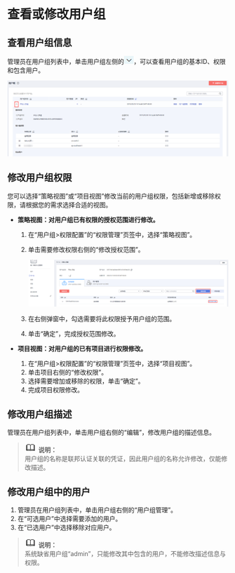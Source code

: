 # 查看或修改用户组<a name="iam_03_0003"></a>

## 查看用户组信息<a name="section493015391427"></a>

管理员在用户组列表中，单击用户组左侧的![](figures/zh-cn_image_0171009972.png)，可以查看用户组的基本ID、权限和包含用户。

![](figures/zh-cn_image_0221148667.png)

## 修改用户组权限<a name="section1546815652119"></a>

您可以选择“策略视图”或“项目视图”修改当前的用户组权限，包括新增或移除权限，请根据您的需求选择合适的视图。

-   **策略视图：对用户组已有权限的授权范围进行修改。**
    1.  在“用户组\>权限配置”的“权限管理”页签中，选择“策略视图”。
    2.  单击需要修改权限右侧的“修改授权范围”。

        ![](figures/zh-cn_image_0220969472.png)

    3.  在右侧弹窗中，勾选需要将此权限授予用户组的范围。
    4.  单击“确定”，完成授权范围修改。

-   **项目视图：对用户组的已有项目进行权限修改。**
    1.  在“用户组\>权限配置”的“权限管理”页签中，选择“项目视图”。
    2.  单击项目右侧的“修改权限”。
    3.  选择需要增加或移除的权限，单击“确定”。
    4.  完成项目权限修改。


## 修改用户组描述<a name="section22791520506"></a>

管理员在用户组列表中，单击用户组右侧的“编辑”，修改用户组的描述信息。

>![](public_sys-resources/icon-note.gif) **说明：**   
>用户组的名称是联邦认证关联的凭证，因此用户组的名称允许修改，仅能修改描述。  

## 修改用户组中的用户<a name="section5752173262120"></a>

1.  管理员在用户组列表中，单击用户组右侧的“用户组管理”。
2.  在“可选用户”中选择需要添加的用户。
3.  在“已选用户”中选择移除对应用户。

>![](public_sys-resources/icon-note.gif) **说明：**   
>系统缺省用户组“admin”，只能修改其中包含的用户，不能修改描述信息与权限。  

